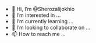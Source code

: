 - 👋 Hi, I’m @Sherozalijokhio
- 👀 I’m interested in ...
- 🌱 I’m currently learning ...
- 💞️ I’m looking to collaborate on ...
- 📫 How to reach me ...

<!---
Sherozalijokhio/Sherozalijokhio is a ✨ special ✨ repository because its `README.md` (this file) appears on your GitHub profile.
You can click the Preview link to take a look at your changes.
--->
